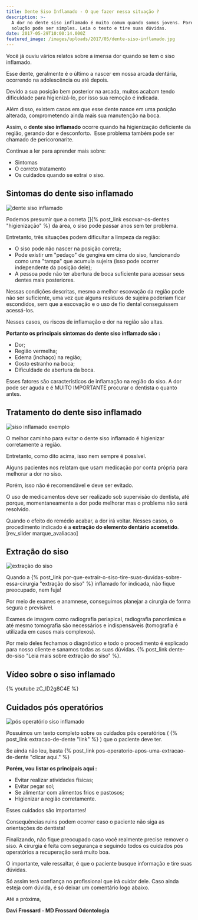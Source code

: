 ```yaml
---
title: Dente Siso Inflamado - O que fazer nessa situação ?
description: >-
  A dor no dente siso inflamado é muito comum quando somos jovens. Porém, a
  solução pode ser simples. Leia o texto e tire suas dúvidas.
date: 2017-05-29T10:00:14.000Z
featured_image: /images/uploads/2017/05/dente-siso-inflamado.jpg
---
```

Você já ouviu vários relatos sobre a imensa dor quando se tem o siso inflamado. 

Esse dente, geralmente é o último a nascer em nossa arcada dentária, ocorrendo na adolescência ou até depois. 

Devido a sua posição bem posterior na arcada, muitos acabam tendo dificuldade para higienizá-lo, por isso sua remoção é indicada. 

Além disso, existem casos em que esse dente nasce em uma posição alterada, comprometendo ainda mais sua manutenção na boca. 

Assim, o **dente siso inflamado** ocorre quando há higienização deficiente da região, gerando dor e desconforto.  Esse problema também pode ser chamado de pericoronarite. 

Continue a ler para aprender mais sobre:

* Sintomas
* O correto tratamento
* Os cuidados quando se extrai o siso.

## **Sintomas do dente siso inflamado**

![dente siso inflamado](/images/uploads/2017/05/sintomas-dente-siso-inflamado.jpg) 

Podemos presumir que a correta \[]{% post_link escovar-os-dentes "higienização" %} da área, o siso pode passar anos sem ter problema. 

Entretanto, três situações podem dificultar a limpeza da região:

* O siso pode não nascer na posição correta;
* Pode existir um "pedaço" de gengiva em cima do siso, funcionando como uma "tampa" que acumula sujeira (isso pode ocorrer independente da posição dele);
* A pessoa pode não ter abertura de boca suficiente para acessar seus dentes mais posteriores.

Nessas condições descritas, mesmo a melhor escovação da região pode não ser suficiente, uma vez que alguns resíduos de sujeira poderiam ficar escondidos, sem que a escovação e o uso de fio dental conseguissem acessá-los. 

Nesses casos, os riscos de inflamação e dor na região são altas.

 **Portanto os principais sintomas do dente siso inflamado são :**

* Dor;
* Região vermelha;
* Edema (inchaço) na região;
* Gosto estranho na boca;
* Dificuldade de abertura da boca.

Esses fatores são característicos de inflamação na região do siso. A dor pode ser aguda e é MUITO IMPORTANTE procurar o dentista o quanto antes.

## **Tratamento do dente siso inflamado** 

![siso inflamado exemplo](/images/uploads/2017/05/dente-siso-dor.jpg) 

O melhor caminho para evitar o dente siso inflamado é higienizar corretamente a região. 

Entretanto, como dito acima, isso nem sempre é possível. 

Alguns pacientes nos relatam que usam medicação por conta própria para melhorar a dor no siso. 

Porém, isso não é recomendável e deve ser evitado. 

O uso de medicamentos deve ser realizado sob supervisão do dentista, até porque, momentaneamente a dor pode melhorar mas o problema não será resolvido. 

Quando o efeito do remédio acabar, a dor irá voltar. Nesses casos, o procedimento indicado é a **extração do elemento dentário acometido**.   \[rev_slider marque_avaliacao]

## **Extração do siso**

![extração do siso](/images/uploads/2017/05/dente-siso-inflamado-extração.jpg) 

Quando a {% post_link por-que-extrair-o-siso-tire-suas-duvidas-sobre-essa-cirurgia "extração do siso" %} inflamado for indicada, não fique preocupado, nem fuja! 

Por meio de exames e anamnese, conseguimos planejar a cirurgia de forma segura e previsível. 

Exames de imagem como radiografia periapical, radiografia panorâmica e até mesmo tomografia são necessários e indispensáveis (tomografia é utilizada em casos mais complexos). 

Por meio deles fechamos o diagnóstico e todo o procedimento é explicado para nosso cliente e sanamos todas as suas dúvidas. {% post_link dente-do-siso "Leia mais sobre extração do siso" %}.

## Vídeo sobre o siso inflamado

{% youtube zC_ID2g8C4E %}

## **Cuidados pós operatórios**

![pós operatório siso inflamado](/images/uploads/2017/05/dente-siso-inflamado-cuidados.jpg) 

Possuímos um texto completo sobre os cuidados pós operatórios ( {% post_link extracao-de-dente "link" %} ) que o paciente deve ter. 

Se ainda não leu, basta {% post_link pos-operatorio-apos-uma-extracao-de-dente "clicar aqui." %} 

**Porém, vou listar os principais aqui :**

* Evitar realizar atividades físicas;
* Evitar pegar sol;
* Se alimentar com alimentos frios e pastosos;
* Higienizar a região corretamente.

Esses cuidados são importantes! 

Consequências ruins podem ocorrer caso o paciente não siga as orientações do dentista! 

Finalizando, não fique preocupado caso você realmente precise remover o siso. A cirurgia é feita com segurança e seguindo todos os cuidados pós operatórios a recuperação será muito boa. 

O importante, vale ressaltar, é que o paciente busque informação e tire suas dúvidas. 

Só assim terá confiança no profissional que irá cuidar dele. Caso ainda esteja com dúvida, é só deixar um comentário logo abaixo.

Até a próxima,


**Davi Frossard - MD Frossard Odontologia**
